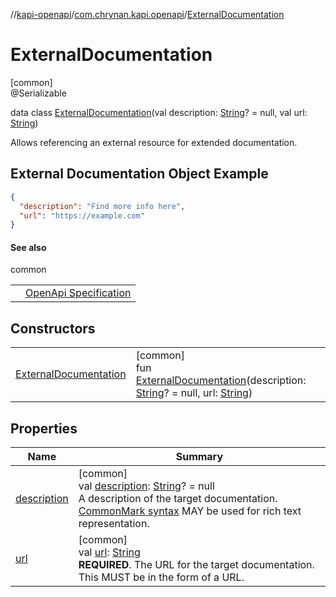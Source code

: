 //[kapi-openapi](../../../index.md)/[com.chrynan.kapi.openapi](../index.md)/[ExternalDocumentation](index.md)

# ExternalDocumentation

[common]\
@Serializable

data class [ExternalDocumentation](index.md)(val description: [String](https://kotlinlang.org/api/latest/jvm/stdlib/kotlin/-string/index.html)? = null, val url: [String](https://kotlinlang.org/api/latest/jvm/stdlib/kotlin/-string/index.html))

Allows referencing an external resource for extended documentation.

##  External Documentation Object Example

```json
{
  "description": "Find more info here",
  "url": "https://example.com"
}
```

#### See also

common

| | |
|---|---|
|  | [OpenApi Specification](https://spec.openapis.org/oas/v3.1.0#external-documentation-object) |

## Constructors

| | |
|---|---|
| [ExternalDocumentation](-external-documentation.md) | [common]<br>fun [ExternalDocumentation](-external-documentation.md)(description: [String](https://kotlinlang.org/api/latest/jvm/stdlib/kotlin/-string/index.html)? = null, url: [String](https://kotlinlang.org/api/latest/jvm/stdlib/kotlin/-string/index.html)) |

## Properties

| Name | Summary |
|---|---|
| [description](description.md) | [common]<br>val [description](description.md): [String](https://kotlinlang.org/api/latest/jvm/stdlib/kotlin/-string/index.html)? = null<br>A description of the target documentation. [CommonMark syntax](https://spec.commonmark.org/) MAY be used for rich text representation. |
| [url](url.md) | [common]<br>val [url](url.md): [String](https://kotlinlang.org/api/latest/jvm/stdlib/kotlin/-string/index.html)<br>**REQUIRED**. The URL for the target documentation. This MUST be in the form of a URL. |
